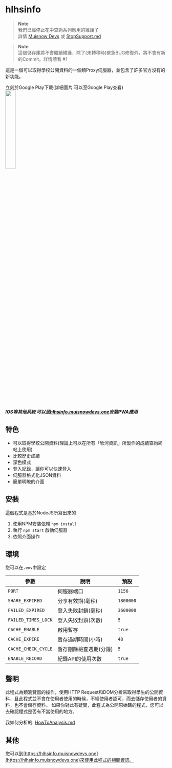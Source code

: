 # hlhsinfo

> **Note**  
> 我們已經停止花中查詢系列應用的維護了  
> 詳情 [Muisnow Devs](https://muisnowdevs.one/article/2) 或 [StopSupport.md](/StopSupport.md)

> **Note**  
> 這個儲存庫將不會繼續維護，除了(未轉移時)緊急BUG修復外，將不會有新的Commit。詳情請看 #1

這是一個可以取得學校公開資料的一個類Proxy伺服器，並包含了許多官方沒有的新功能。

立刻於Google Play下載(詳細圖片 可以至Google Play查看)  
[<img src="https://play.google.com/intl/en_us/badges/static/images/badges/zh-tw_badge_print_generic.png" width="25%">](https://play.google.com/store/apps/details?id=ml.hlhsinfo.twa)

___IOS等其他系統 可以至[hlhsinfo.muisnowdevs.one](https://hlhsinfo.muisnowdevs.one)安裝PWA應用___

## 特色

 * 可以取得學校公開資料(理論上可以在所有「欣河資訊」所製作的成績查詢網站上使用)
 * 比較歷史成績
 * 深色模式
 * 登入紀錄，讓你可以快速登入
 * 伺服器格式化JSON資料
 * 簡單明瞭的介面

## 安裝
這個程式是基於NodeJS所寫出來的

 1. 使用NPM安裝依賴 `npm install`
 2. 執行 `npm start` 啟動伺服器
 3. 依照介面操作

## 環境
您可以在`.env`中設定

參數                | 說明                  | 預設
------------------- | -------------------- | -------
`PORT`              | 伺服器端口            | `1156`
`SHARE_EXPIRED`     | 分享有效期(毫秒)      | `1800000`
`FAILED_EXPIRED`    | 登入失敗封鎖(毫秒)     | `3600000`
`FAILED_TIMES_LOCK` | 登入失敗封鎖(次數)     | `5`
`CACHE_ENABLE`      | 啟用暫存              | `true`
`CACHE_EXPIRE`      | 暫存過期時間(小時)     | `48`
`CACHE_CHECK_CYCLE` | 暫存刪除檢查週期(分鐘) | `5`
`ENABLE_RECORD`     | 紀錄API的使用次數      | `true`

## 聲明
此程式為類瀏覽器的操作，使用HTTP Request和DOM分析來取得學生的公開資料，且此程式並不會在使用者使用的時候，不經使用者認可，而去儲存使用者的資料，也不會儲存資料。
如果你對此有疑問，此程式為公開原始碼的程式，您可以去確認程式是否有不當使用的地方。

我如何分析的: [HowToAnalysis.md](/HowToAnalysis.md)

## 其他
您可以到[https://hlhsinfo.muisnowdevs.one](https://hlhsinfo.muisnowdevs.one)來使用此程式的相關資訊。